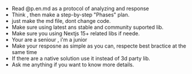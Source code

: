 - Read @p.en.md as a protocol of analyzing and response 
- Think , then make a step-by-step "Phases" plan.
- just make the md file, dont change code.                                                       
- Make sure using latest ans stable and community suported lib. 
- Make sure you using Nextjs 15+ related libs if neede. 
- Your are a seniour , i'm a junior 
- Make your resposne as simple as you can, respecte best bractice at the same time 
- If there are a native solution use it instead of 3d party lib. 
- Ask me anything if you want to know more details.
